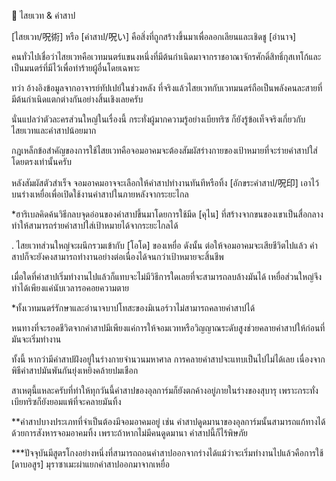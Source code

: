 📌 ไสยเวท & คำสาป

[ไสยเวท/呪術] หรือ [คำสาป/呪い] คือสิ่งที่ถูกสร้างขึ้นมาเพื่อลอกเลียนและเชิดชู [อำนาจ]

คนทั่วไปเชื่อว่าไสยเวทคือเวทมนตร์แขนงหนึ่งที่มีต้นกำเนิดมาจากราชอาณาจักรศักดิ์สิทธิ์กุสเทโก้และเป็นมนตร์ที่มีไว้เพื่อทำร้ายผู้อื่นโดยเฉพาะ

ทว่า อ้างอิงข้อมูลจากอาจารย์ทัปเปย์ในช่วงหลัง ที่จริงแล้วไสยเวทกับเวทมนตร์ถือเป็นพลังคนละสายที่มีต้นกำเนิดแตกต่างกันอย่างสิ้นเชิงเลยครับ

นั่นแปลว่าตัวละครส่วนใหญ่ในเรื่องนี้ กระทั่งผู้มากความรู้อย่างเบียทริซ ก็ยังรู้ข้อเท็จจริงเกี่ยวกับไสยเวทและคำสาปน้อยมาก

กฎเหล็กข้อสำคัญของการใช้ไสยเวทคือจอมอาคมจะต้องสัมผัสร่างกายของเป้าหมายที่จะร่ายคำสาปใส่โดยตรงเท่านั้นครับ

หลังสัมผัสตัวสำเร็จ จอมอาคมอาจจะเลือกให้คำสาปทำงานทันทีหรือทิ้ง [อักขระคำสาป/呪印] เอาไว้บนร่างเหยื่อเพื่อเปิดใช้งานคำสาปในภายหลังจากระยะไกล

*ฮาริเบลคิดค้นวิธีกลบจุดอ่อนของคำสาปขึ้นมาโดยการใช้มีด [คุไน] ที่สร้างจากขนของเขาเป็นสื่อกลาง ทำให้สามารถร่ายคำสาปใส่เป้าหมายได้จากระยะไกลได้

.
ไสยเวทส่วนใหญ่จะผนึกรวมเข้ากับ [โอโด] ของเหยื่อ ดังนั้น ต่อให้จอมอาคมจะเสียชีวิตไปแล้ว คำสาปก็จะยังคงสามารถทำงานอย่างต่อเนื่องได้จนกว่าเป้าหมายจะสิ้นชีพ

เมื่อใดที่คำสาปเริ่มทำงานไปแล้วก็แทบจะไม่มีวิธีการใดเลยที่จะสามารถลบล้างมันได้ เหยื่อส่วนใหญ่จึงทำได้เพียงแค่นับเวลารอคอยความตาย

*ทั้งเวทมนตร์รักษาและอำนาจบาปโทสะของมิเนอร์วาไม่สามารถคลายคำสาปได้

หนทางที่จะรอดชีวิตจากคำสาปมีเพียงแค่การให้จอมเวทหรือวิญญาณระดับสูงช่วยคลายคำสาปให้ก่อนที่มันจะเริ่มทำงาน

ทั้งนี้ หากว่ามีคำสาปฝังอยู่ในร่างกายจำนวนมหาศาล การคลายคำสาปจะแทบเป็นไปไม่ได้เลย เนื่องจากพิธีคำสาปมันพันกันยุ่งเหยิงคล้ายปมเชือก

สาเหตุนี้แหละครับที่ทำให้ทุกวันนี้คำสาปของอุลการ์มก็ยังตกค้างอยู่ภายในร่างของสุบารุ เพราะกระทั่งเบียทริซก็ยังยอมแพ้ที่จะคลายมันทิ้ง

**คำสาปบางประเภทที่จำเป็นต้องมีจอมอาคมอยู่ เช่น คำสาปดูดมานาของอุลการ์มนั้นสามารถแก้ทางได้ด้วยการสังหารจอมอาคมทิ้ง เพราะถ้าหากไม่มีคนดูดมานา คำสาปนี้ก็ไร้พิษภัย

***ปัจจุบันมีสูตรโกงอย่างหนึ่งที่สามารถถอนคำสาปออกจากร่างได้แม้ว่าจะเริ่มทำงานไปแล้วคือการใช้ [ดาบอสูร] มุราซาเมะผ่าแยกคำสาปออกมาจากเหยื่อ